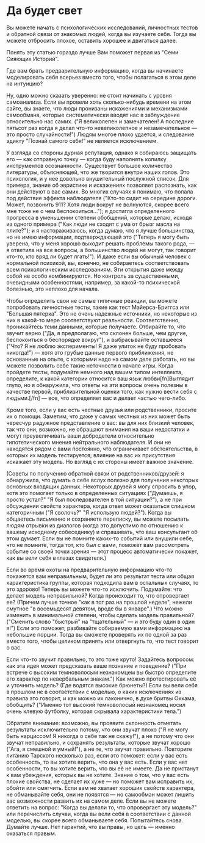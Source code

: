 # Да будет свет
Вы можете начать с психологических исследований, личностных тестов и обратной связи от знакомых людей, когда вы изучаете себя. Тогда вы можете отбросить плохое, оставить хорошее и двигаться далее.

Понять эту статью гораздо лучше Вам поможет первая из "Семи Сияющих Историй".

Где вам брать предварительную информацию, когда вы начинаете моделировать себя всерьез вместо того, чтобы полагаться в этом деле на интуицию?

Ну, одно можно сказать уверенно: не стоит начинать с уровня самоанализа. Если вы провели хоть сколько-нибудь времени на этом сайте, вы знаете, что люди пронизаны искажениями и механизмами самообмана, которые систематически вводят нас в заблуждение относительно нас самих. ("Я великолепен и замечателен! А последние пятьсот раз когда я делал что-то невеликолепное и незамечательное — это просто случайности!") Людям многое плохо удается, и следование эдикту "Познай самого себя!" не является исключением.

У взгляда со стороны дурная репутация, однако я собираюсь защищать его — как отправную точку — когда буду наполнять копилку инструментов осознанности. Существует большое количество литературы, объясняющей, что же творится внутри наших голов. Это психология, и у нее довольно внушительный послужной список. Для примера, знание об эвристике и искажениях позволяет распознать, как они действуют в вас самих. Во многих случаях я понимаю, что попала под действие эффекта наблюдателя ("Кто-то сидит на середине дороги. Может, позвонить 911? Хотя люди вокруг не волнуются, скорее всего мне тоже не о чем беспокоиться..."); я достигла определенного прогресса в уменьшении степени обобщений, которые делаю, исходя из одного примера ("Как люди не сходят с ума от брызг масла на плите?"); и я настораживаюсь, когда думаю, что я лучше большинства, но не имею информации, подтверждающей это ("Теперь я могу быть уверена, что у меня хорошо выходит решать проблемы такого рода, — я ответила на все вопросы, а большинство людей не могут, так говорит кто-то, кто вряд ли будет лгать!"). И даже если вы обычный человек с нормальной психикой, вы, конечно, не собираетесь соответствовать всем психологическим исследованиям. Эти открытия даже между собой не особо комбинируются. Но контроль за существенными, очевидными особенностями, например, за какой-то психической болезнью, это неплохо для начала.

Чтобы определить свои не самые типичные реакции, вы можете попробовать личностные тесты, такие как тест Майерса-Бриггса или "Большая пятерка". Это не очень надежные источники, но некоторые из них в какой-то мере соответствуют реальности. Соответственно, проникайтесь теми данными, которые получаете. Отбирайте то, что звучит верно ("Да, я предполагаю, что склонен больше, чем другие, беспокоиться о беспорядке вокруг"), и выбрасывайте оставшееся ("Что? Я не люблю эксперименты! Я даже улиток не буду пробовать никогда!") — хотя это грубые данные первого приближения, не основанные на опыте, с которыми надо на самом деле работать, но вы можете позволить себе такие неточности в начале игры. Когда пройдете тесты, подумайте немного над вашим типом интеллекта, определите, к какой категории относится ваш язык любви[fn]Выглядит глупо, но я обнаружила, что ответы на эти вопросы очень полезны в качестве первой, приблизительной оценки того, как нужно вести себя с людьми.[/fn] — все, что определяет вас и делает частью чего-либо.

Кроме того, если у вас есть честные друзья или родственники, просите их о помощи. Заметим, что даже у самых честных из них может быть чересчур радужное представление о вас: вы для них близкий человек, так что они, возможно, не обращают внимания на ваши недостатки и могут преувеличивать ваши добродетели относительно гипотетического мнения нейтрального наблюдателя. И они не находятся рядом с вами постоянно, что ограничивает обстоятельства, в которых их модель тестируется; влияние на вас их присутствия искажает эту модель. Но взгляд с их стороны имеет важное значение.

(Советы по получению обратной связи от родственников/друзей: я обнаружила, что думать о себе вслух полезно для получения некоторых основных входящих данных. Некоторых друзей я могу спросить в упор, хотя это помогает только в определенных ситуациях ("Думаешь, я просто устал?" "Я был последователен в той ситуации?"), а не при обсуждении свойств характера, когда ответ может оказаться слишком категоричным ("Я сволочь?" "Я использую людей?"). Когда вы общаетесь письменно и сохраняете переписку, вы можете посылать людям отрывки из диалогов (когда это допустимо по отношению к вашему исходному собеседнику) и спрашивать, что ваш консультант об этом думает. Если вы не помните каких-то событий или внушили себе, что не помните, тогда тот, кто был с вами, поможет вам рассмотреть событие со своей точки зрения — этот процесс автоматически покажет, как вы вели себя в глазах свидетеля.)

Если во время охоты на предварительную информацию что-то покажется вам неправильным, будет ли это результат теста или общая характеристика группы, которая подходила вам в остальных случаях, то это здорово! Теперь вы можете что-то исключить. Подумайте: что делает модель неправильной? Когда происходит то, что опровергает ее? (Причем лучше точное "как в тот раз на прошлой неделе", нежели смутное "в восемьдесят девятом, вроде бы в январе".) Что можно изменить в минимальной степени, чтобы сделать модель правильной?("Сменить слово "быстрый" на "тщательный" — и это буду один в один я!") Если это поможет, разбивайте собираемую вами информацию на небольшие порции. Тогда вы сможете проверять их по одной за раз вместо того, чтобы целиком принять или отвергнуть то, что тест говорит о вас.

Если что-то звучит правильно, то это тоже круто! Задайтесь вопросом: как эта идея может предсказать ваше познание и поведение? ("При встрече с высоким темноволосым незнакомцем вы быстро определите его характер по невербальным знакам.") Как можно протестировать её и уточнить модель? (Где водятся высокие брюнеты?) Если вы вели себя в прошлом не в соответствии с моделью, о каких исключениях из правила это говорит, и как можно их лаконично, в духе бритвы Оккама, обобщить? ("Именно тот высокий темноволосый незнакомец носил очень клевую футболку, которая скрывала характеристики тела.")

Обратите внимание: возможно, вы проявите склонность отметать результаты исключительно потому, что они звучат плохо ("Я не могу быть нарциссом! Я никогда о себе так не скажу!"), а не потому что они звучат неправильно, и сохранять результаты, которые звучат хорошо ("Ага, я смешной и умный!"), а не те, что звучат правильно. Повторите литанию Тарского несколько раз, если это поможет: если у вас есть особенность, то вы хотите верить, что она у вас есть. Если у вас нет особенности, то вы хотите верить, что вы её не имеете. Да не пристанут к вам убеждения, которых вы не хотите. Знание о том, что у вас есть плохие свойства, не сделает их хуже — но поможет вам исправить их, обойти или смягчить. Если вам не хватает хороших свойств характера, не обманывайте себя, они не появятся — но самообман может лишить вас возможности развить их на самом деле. Если вы не можете ответить на вопрос: "Когда вы делали то, что опровергает эту модель?" или перечислить случаи, когда вы вели себя в соответствии с данной моделью, вы скорее всего обманываете себя. Попытайтесь снова. Думайте лучше. Нет гарантий, что вы правы, но цель — именно оказаться правым.